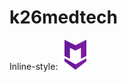 # k26medtech
Inline-style: 
![alt text](https://github.com/adam-p/markdown-here/raw/master/src/common/images/icon48.png "Logo Title Text 1")
